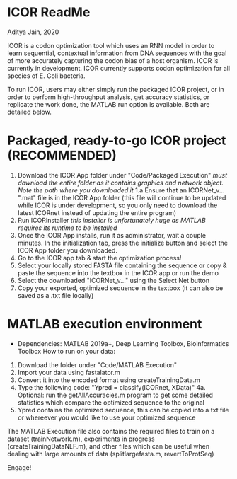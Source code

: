 # ICOR ReadMe
Aditya Jain, 2020

ICOR is a codon optimization tool which uses an RNN model in order to learn sequential, contextual information from DNA sequences with the goal of more accurately capturing the codon bias of a host organism. ICOR is currently in development. ICOR currently supports codon optimization for all species of E. Coli bacteria.

To run ICOR, users may either simply run the packaged ICOR project, or in order to perform high-throughput analysis, get accuracy statistics, or replicate the work done, the MATLAB run option is available. Both are detailed below.

# Packaged, ready-to-go ICOR project (RECOMMENDED)
1. Download the ICOR App folder under "Code/Packaged Execution" *must download the entire folder as it contains graphics and network object. Note the path where you downloaded it*
1.a Ensure that an ICORNet_v... ".mat" file is in the ICOR App folder (this file will continue to be updated while ICOR is under development, so you only need to download the latest ICORnet instead of updating the entire program)
2. Run ICORInstaller *this installer is unfortunately huge as MATLAB requires its runtime to be installed*
3. Once the ICOR App installs, run it as administrator, wait a couple minutes. In the initialization tab, press the initialize button and select the ICOR App folder you downloaded.
4. Go to the ICOR app tab & start the optimization process!
5. Select your locally stored FASTA file containing the sequence or copy & paste the sequence into the textbox in the ICOR app or run the demo
6. Select the downloaded "ICORNet_v..." using the Select Net button
7. Copy your exported, optimized sequence in the textbox (it can also be saved as a .txt file locally)

# MATLAB execution environment
- Dependencies: MATLAB 2019a+, Deep Learning Toolbox, Bioinformatics Toolbox
How to run on your data:
1. Download the folder under "Code/MATLAB Execution"
2. Import your data using fastalator.m
3. Convert it into the encoded format using createTrainingData.m
4. Type the following code: "Ypred = classify(ICORnet, XData)"
4a. Optional: run the getAllAccuracies.m program to get some detailed statistics which compare the optimized sequence to the original
5. Ypred contains the optimized sequence, this can be copied into a txt file or whereever you would like to use your optimized sequence

The MATLAB Execution file also contains the required files to train on a dataset (trainNetwork.m), experiments in progress (createTrainingDataNLF.m), and other files which can be useful when dealing with large amounts of data (splitlargefasta.m, revertToProtSeq)

Engage!

